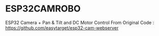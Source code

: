 # ESP32CAMROBO
ESP32 Camera + Pan &amp; Tilt and DC Motor Control
From Original Code : https://github.com/easytarget/esp32-cam-webserver
